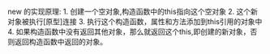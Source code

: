 # 
new 的实现原理:
    1. 创建一个空对象,构造函数中的this指向这个空对象
    2. 这个新对象被执行[原型]连接
    3. 执行这个构造函数，属性和方法添加到this引用的对象中
    4. 如果构造函数中没有返回其他对象，那么就返回这个this,即创建的新对象，否则返回构造函数中返回的对象。